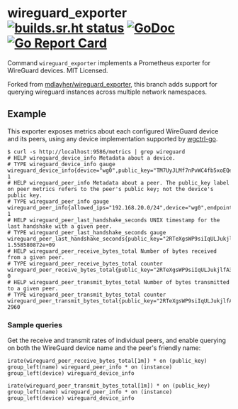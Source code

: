 # wireguard_exporter [![builds.sr.ht status](https://builds.sr.ht/~mdlayher/wireguard_exporter.svg)](https://builds.sr.ht/~mdlayher/wireguard_exporter?) [![GoDoc](https://godoc.org/github.com/mdlayher/wireguard_exporter?status.svg)](https://godoc.org/github.com/mdlayher/wireguard_exporter) [![Go Report Card](https://goreportcard.com/badge/github.com/mdlayher/wireguard_exporter)](https://goreportcard.com/report/github.com/mdlayher/wireguard_exporter)

Command `wireguard_exporter` implements a Prometheus exporter for WireGuard
devices. MIT Licensed.

Forked from [mdlayher/wireguard_exporter](https://github.com/mdlayher/wireguard_exporter), this branch adds support for querying wireguard instances across multiple network namespaces.

## Example

This exporter exposes metrics about each configured WireGuard device and its
peers, using any device implementation supported by [wgctrl-go](https://github.com/WireGuard/wgctrl-go).

```text
$ curl -s http://localhost:9586/metrics | grep wireguard
# HELP wireguard_device_info Metadata about a device.
# TYPE wireguard_device_info gauge
wireguard_device_info{device="wg0",public_key="TM7UyJLMf7nPvWC4fb5xoEQedgQ9RwyyEaWGk1Zrow4="} 1
# HELP wireguard_peer_info Metadata about a peer. The public_key label on peer metrics refers to the peer's public key; not the device's public key.
# TYPE wireguard_peer_info gauge
wireguard_peer_info{allowed_ips="192.168.20.0/24",device="wg0",endpoint="192.168.1.150:51820",name="example",public_key="2RTeXgsWP9siIqULJukjlfA3SRYA3R6YsVnJ5GUzu3o="} 1
# HELP wireguard_peer_last_handshake_seconds UNIX timestamp for the last handshake with a given peer.
# TYPE wireguard_peer_last_handshake_seconds gauge
wireguard_peer_last_handshake_seconds{public_key="2RTeXgsWP9siIqULJukjlfA3SRYA3R6YsVnJ5GUzu3o="} 1.558580872e+09
# HELP wireguard_peer_receive_bytes_total Number of bytes received from a given peer.
# TYPE wireguard_peer_receive_bytes_total counter
wireguard_peer_receive_bytes_total{public_key="2RTeXgsWP9siIqULJukjlfA3SRYA3R6YsVnJ5GUzu3o="} 0
# HELP wireguard_peer_transmit_bytes_total Number of bytes transmitted to a given peer.
# TYPE wireguard_peer_transmit_bytes_total counter
wireguard_peer_transmit_bytes_total{public_key="2RTeXgsWP9siIqULJukjlfA3SRYA3R6YsVnJ5GUzu3o="} 2960
```

### Sample queries

Get the receive and transmit rates of individual peers, and enable querying on
both the WireGuard device name and the peer's friendly name:

```
irate(wireguard_peer_receive_bytes_total[1m]) * on (public_key) group_left(name) wireguard_peer_info * on (instance) group_left(device) wireguard_device_info
```
```
irate(wireguard_peer_transmit_bytes_total[1m]) * on (public_key) group_left(name) wireguard_peer_info * on (instance) group_left(device) wireguard_device_info
```
